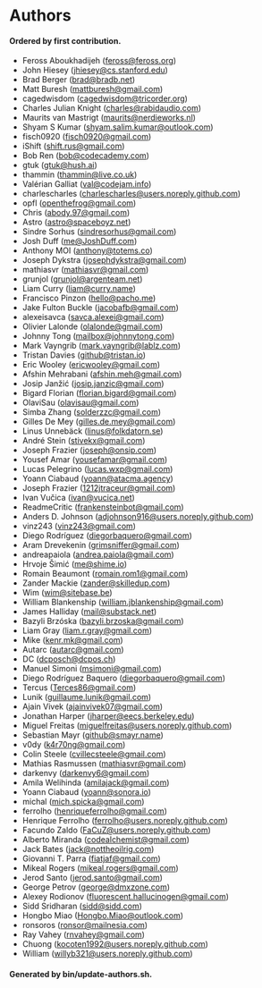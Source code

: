 # Authors

#### Ordered by first contribution.

- Feross Aboukhadijeh (feross@feross.org)
- John Hiesey (jhiesey@cs.stanford.edu)
- Brad Berger (brad@bradb.net)
- Matt Buresh (mattburesh@gmail.com)
- cagedwisdom (cagedwisdom@tricorder.org)
- Charles Julian Knight (charles@rabidaudio.com)
- Maurits van Mastrigt (maurits@nerdieworks.nl)
- Shyam S Kumar (shyam.salim.kumar@outlook.com)
- fisch0920 (fisch0920@gmail.com)
- iShift (shift.rus@gmail.com)
- Bob Ren (bob@codecademy.com)
- gtuk (gtuk@hush.ai)
- thammin (thammin@live.co.uk)
- Valérian Galliat (val@codejam.info)
- charlescharles (charlescharles@users.noreply.github.com)
- opfl (openthefrog@gmail.com)
- Chris (abody.97@gmail.com)
- Astro (astro@spaceboyz.net)
- Sindre Sorhus (sindresorhus@gmail.com)
- Josh Duff (me@JoshDuff.com)
- Anthony MOI (anthony@totems.co)
- Joseph Dykstra (josephdykstra@gmail.com)
- mathiasvr (mathiasvr@gmail.com)
- grunjol (grunjol@argenteam.net)
- Liam Curry (liam@curry.name)
- Francisco Pinzon (hello@pacho.me)
- Jake Fulton Buckle (jacobafb@gmail.com)
- alexeisavca (savca.alexei@gmail.com)
- Olivier Lalonde (olalonde@gmail.com)
- Johnny Tong (mailbox@johnnytong.com)
- Mark Vayngrib (mark.vayngrib@lablz.com)
- Tristan Davies (github@tristan.io)
- Eric Wooley (ericwooley@gmail.com)
- Afshin Mehrabani (afshin.meh@gmail.com)
- Josip Janžić (josip.janzic@gmail.com)
- Bigard Florian (florian.bigard@gmail.com)
- OlaviSau (olavisau@gmail.com)
- Simba Zhang (solderzzc@gmail.com)
- Gilles De Mey (gilles.de.mey@gmail.com)
- Linus Unnebäck (linus@folkdatorn.se)
- André Stein (stivekx@gmail.com)
- Joseph Frazier (joseph@onsip.com)
- Yousef Amar (yousefamar@gmail.com)
- Lucas Pelegrino (lucas.wxp@gmail.com)
- Yoann Ciabaud (yoann@atacma.agency)
- Joseph Frazier (1212jtraceur@gmail.com)
- Ivan Vučica (ivan@vucica.net)
- ReadmeCritic (frankensteinbot@gmail.com)
- Anders D. Johnson (adjohnson916@users.noreply.github.com)
- vinz243 (vinz243@gmail.com)
- Diego Rodríguez (diegorbaquero@gmail.com)
- Aram Drevekenin (grimsniffer@gmail.com)
- andreapaiola (andrea.paiola@gmail.com)
- Hrvoje Šimić (me@shime.io)
- Romain Beaumont (romain.rom1@gmail.com)
- Zander Mackie (zander@skilledup.com)
- Wim (wim@sitebase.be)
- William Blankenship (william.jblankenship@gmail.com)
- James Halliday (mail@substack.net)
- Bazyli Brzóska (bazyli.brzoska@gmail.com)
- Liam Gray (liam.r.gray@gmail.com)
- Mike (kenr.mk@gmail.com)
- Autarc (autarc@gmail.com)
- DC (dcposch@dcpos.ch)
- Manuel Simoni (msimoni@gmail.com)
- Diego Rodríguez Baquero (diegorbaquero@gmail.com)
- Tercus (Terces86@gmail.com)
- Lunik (guillaume.lunik@gmail.com)
- Ajain Vivek (ajainvivek07@gmail.com)
- Jonathan Harper (jharper@eecs.berkeley.edu)
- Miguel Freitas (miguelfreitas@users.noreply.github.com)
- Sebastian Mayr (github@smayr.name)
- v0dy (k4r70ng@gmail.com)
- Colin Steele (cvillecsteele@gmail.com)
- Mathias Rasmussen (mathiasvr@gmail.com)
- darkenvy (darkenvy6@gmail.com)
- Amila Welihinda (amilajack@gmail.com)
- Yoann Ciabaud (yoann@sonora.io)
- michal (mich.spicka@gmail.com)
- ferrolho (henriqueferrolho@gmail.com)
- Henrique Ferrolho (ferrolho@users.noreply.github.com)
- Facundo Zaldo (FaCuZ@users.noreply.github.com)
- Alberto Miranda (codealchemist@gmail.com)
- Jack Bates (jack@nottheoilrig.com)
- Giovanni T. Parra (fiatjaf@gmail.com)
- Mikeal Rogers (mikeal.rogers@gmail.com)
- Jerod Santo (jerod.santo@gmail.com)
- George Petrov (george@dmxzone.com)
- Alexey Rodionov (fluorescent.hallucinogen@gmail.com)
- Sidd Sridharan (sidd@sidd.com)
- Hongbo Miao (Hongbo.Miao@outlook.com)
- ronsoros (ronsor@mailnesia.com)
- Ray Vahey (rnvahey@gmail.com)
- Chuong (kocoten1992@users.noreply.github.com)
- William (willyb321@users.noreply.github.com)

#### Generated by bin/update-authors.sh.
